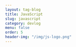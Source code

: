 ```yaml
---
layout: tag-blog
title: JavaScript
slug: javascript
category: devlog
menu: false
order: 5
header-img: "/img/js-logo.png"
---
```

